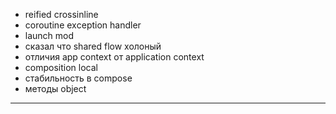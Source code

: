 - reified crossinline
- coroutine exсeption handler
- launch mod
- сказал что shared flow холоный
- отличия app context от application context
- composition local
- стабильность в compose
- методы object

---


